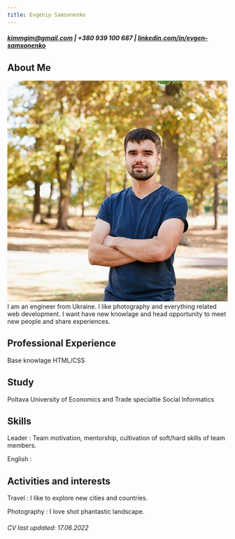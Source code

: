 ```yaml
---
title: Evgeniy Samsonenko
---
```


##### <kimmgim@gmail.com> | +380 939 100 687 | [linkedin.com/in/evgen-samsonenko](https://linkedin.com/in/evgen-samsonenko-61b773207)

## About Me

![Photo](/image/photo.jpeg)
I am an engineer from Ukraine. I like photography and everything related web development. I want have new knowlage and head opportunity to meet new people and share experiences.

## Professional Experience

Base knowlage HTML/CSS

## Study

Poltava University of Economics and Trade specialtie Social Informatics

## Skills

Leader
: Team motivation, mentorship, cultivation of soft/hard skills of team members.

English
:

## Activities and interests

Travel
: I like to explore new cities and countries.

Photography
: I love shot phantastic landscape.

###### CV last updated: 17.06.2022
